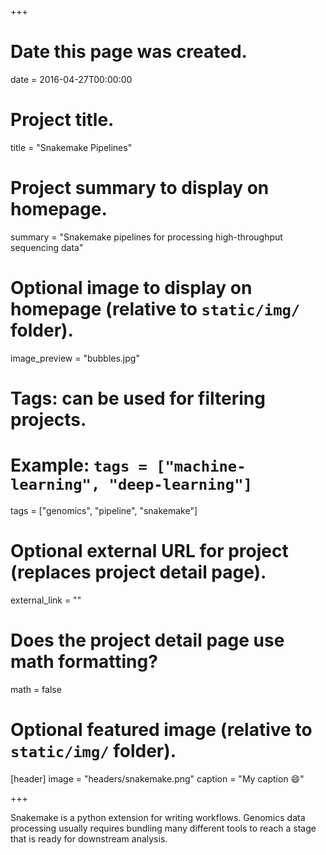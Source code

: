 +++
# Date this page was created.
date = 2016-04-27T00:00:00

# Project title.
title = "Snakemake Pipelines"

# Project summary to display on homepage.
summary = "Snakemake pipelines for processing high-throughput sequencing data"

# Optional image to display on homepage (relative to `static/img/` folder).
image_preview = "bubbles.jpg"

# Tags: can be used for filtering projects.
# Example: `tags = ["machine-learning", "deep-learning"]`
tags = ["genomics", "pipeline", "snakemake"]

# Optional external URL for project (replaces project detail page).
external_link = ""

# Does the project detail page use math formatting?
math = false

# Optional featured image (relative to `static/img/` folder).
[header]
image = "headers/snakemake.png"
caption = "My caption :smile:"

+++

Snakemake is a python extension for writing workflows. Genomics data processing usually requires bundling many different tools to reach a stage that is ready for downstream analysis.


